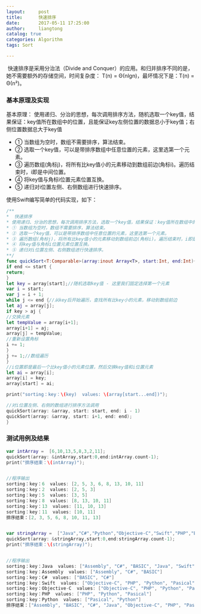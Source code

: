 ```yaml
---
layout:     post
title:      快速排序
date:       2017-05-11 17:25:00
author:     liangtong
catalog: true
categories: Algorithm
tags: Sort

---
```


​	快速排序是采用分治法（Divide and Conquer）的应用。和归并排序不同的是，她不需要额外的存储空间，时间复杂度： T(n) = Θ(nlgn)，最坏情况下是：T(n) = Θ(n²)。



### 基本原理及实现   
基本原理： 使用递归、分治的思想，每次调用排序方法，随机选取一个key值，结果保证：key值所在数组中的位置，且能保证key左侧位置的数据总小于key值；右侧位置数据总大于key值      
* ① 当数组为空时，数组不需要排序，算法结束。
* ② 选取一个key值，可以是带排序数组中任意位置的元素，这里选第一个元素。
* ③ 遍历数组(角标j)，将所有比key值小的元素移动到数组前边(角标i)。遍历结束时，i即是中间位置。
* ④ 将key值与角标i位置元素位置互换。
* ⑤ 递归对i位置左侧、右侧数组进行快速排序。

使用Swift编写简单的代码实现，如下：    
```Swift
/**
*  快速排序
* 使用递归、分治的思想，每次调用排序方法，选取一个key值，结果保证：key值所在数组中的位置，且能保证key左侧位置的数据总小于key值；右侧位置数据总大于key值
* ① 当数组为空时，数组不需要排序，算法结束。
* ② 选取一个key值，可以是带排序数组中任意位置的元素，这里选第一个元素。
* ③ 遍历数组(角标j)，将所有比key值小的元素移动到数组前边(角标i)。遍历结束时，i即是中间位置。
* ④ 将key值与角标i位置元素位置互换。
* ⑤ 递归对i位置左侧、右侧数组进行快速排序。
**/
func quickSort<T:Comparable>(array:inout Array<T>, start:Int, end:Int){
if end <= start {
return;
}
let key = array[start];//随机选取key值 - 这里我们固定选择第一个元素
var i = start;
var j = i + 1;
while j <= end {//从key后开始遍历，查找所有比key小的元素，移动到数组前边
let aj = array[j];
if key > aj {
//交换元素
let tempValue = array[i+1];
array[i+1] = aj;
array[j] = tempValue;
//重新设置角标
i += 1;
}
j += 1;//数组遍历
}
//i位置即是最后一个比key值小的元素位置，然后交换key值和i位置元素
let ai = array[i];
array[i] = key;
array[start] = ai;

print("sorting：key：\(key)  values: \(array[start...end])");

//对i位置左侧、右侧的数组进行排序方法调用
quickSort(array: &array, start: start, end: i - 1)
quickSort(array: &array, start: i+1, end: end);
}
```

### 测试用例及结果

```Swift
var intArray =  [6,10,13,5,8,3,2,11];
quickSort(array: &intArray,start:0,end:intArray.count-1);
print("排序结束：\(intArray)");


//程序输出
sorting：key：6  values: [2, 5, 3, 6, 8, 13, 10, 11]
sorting：key：2  values: [2, 5, 3]
sorting：key：5  values: [3, 5]
sorting：key：8  values: [8, 13, 10, 11]
sorting：key：13  values: [11, 10, 13]
sorting：key：11  values: [10, 11]
排序结束：[2, 3, 5, 6, 8, 10, 11, 13]


var stringArray =  ["Java","C#","Python","Objective-C","Swift","PHP","BASIC","Pasical","Assembly"];
quickSort(array: &stringArray,start:0,end:stringArray.count-1);
print("排序结束：\(stringArray)");


//程序输出
sorting：key：Java  values: ["Assembly", "C#", "BASIC", "Java", "Swift", "PHP", "Python", "Pasical", "Objective-C"]
sorting：key：Assembly  values: ["Assembly", "C#", "BASIC"]
sorting：key：C#  values: ["BASIC", "C#"]
sorting：key：Swift  values: ["Objective-C", "PHP", "Python", "Pasical", "Swift"]
sorting：key：Objective-C  values: ["Objective-C", "PHP", "Python", "Pasical"]
sorting：key：PHP  values: ["PHP", "Python", "Pasical"]
sorting：key：Python  values: ["Pasical", "Python"]
排序结束：["Assembly", "BASIC", "C#", "Java", "Objective-C", "PHP", "Pasical", "Python", "Swift"]
```
